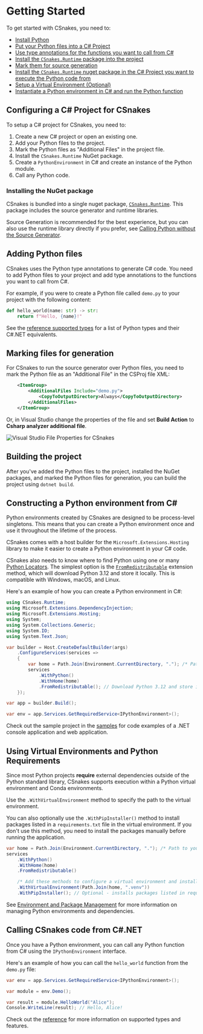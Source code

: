 # Getting Started

To get started with CSnakes, you need to:

* [Install Python](#installing-python)
* [Put your Python files into a C# Project](#configuring-a-c-project-for-csnakes)
* [Use type annotations for the functions you want to call from C#](#using-type-annotations-for-reflection)
* [Install the `CSnakes.Runtime` package into the project](#installing-the-nuget-packages-for-csnakes)
* [Mark them for source generation](#marking-files-for-generation)
* [Install the `CSnakes.Runtime` nuget package in the C# Project you want to execute the Python code from](#building-the-project)
* [Setup a Virtual Environment (Optional)](#using-virtual-environments)
* [Instantiate a Python environment in C# and run the Python function](#calling-csnakes-code-from-cnet)

## Configuring a C# Project for CSnakes

To setup a C# project for CSnakes, you need to:

1. Create a new C# project or open an existing one.
2. Add your Python files to the project.
3. Mark the Python files as "Additional Files" in the project file.
4. Install the `CSnakes.Runtime` NuGet package.
5. Create a `PythonEnvironment` in C# and create an instance of the Python module.
6. Call any Python code. 

### Installing the NuGet package

CSnakes is bundled into a single nuget package, [`CSnakes.Runtime`](https://www.nuget.org/packages/CSnakes.Runtime/). This package includes the source generator and runtime libraries.

Source Generation is recommended for the best experience, but you can also use the runtime library directly if you prefer, see [Calling Python without the Source Generator](advanced.md#calling-python-without-the-source-generator).

## Adding Python files

CSnakes uses the Python type annotations to generate C# code. You need to add Python files to your project and add type annotations to the functions you want to call from C#.

For example, if you were to create a Python file called `demo.py` to your project with the following content: 

```python
def hello_world(name: str) -> str:
    return f"Hello, {name}!"
```

See the [reference supported types](reference.md#supported-types) for a list of Python types and their C#.NET equivalents.

## Marking files for generation

For CSnakes to run the source generator over Python files, you need to mark the Python file as an "Additional File" in the CSProj file XML:

```xml
    <ItemGroup>
        <AdditionalFiles Include="demo.py">
            <CopyToOutputDirectory>Always</CopyToOutputDirectory>
        </AdditionalFiles>
    </ItemGroup>
```

Or, in Visual Studio change the properties of the file and set **Build Action** to **Csharp analyzer additional file**.

![Visual Studio File Properties for CSnakes](res/screenshots/vs_file_properties.png)

## Building the project

After you've added the Python files to the project, installed the NuGet packages, and marked the Python files for generation, you can build the project using `dotnet build`.

## Constructing a Python environment from C#

Python environments created by CSnakes are designed to be process-level singletons. This means that you can create a Python environment once and use it throughout the lifetime of the process.

CSnakes comes with a host builder for the `Microsoft.Extensions.Hosting` library to make it easier to create a Python environment in your C# code.

CSnakes also needs to know where to find Python using one or many [Python Locators](reference.md#python-locators).
The simplest option is the [`FromRedistributable`](reference.md#redistributable-locator) extension method, which will download Python 3.12 and store it locally. This is compatible with Windows, macOS, and Linux.

Here's an example of how you can create a Python environment in C#:

```csharp
using CSnakes.Runtime;
using Microsoft.Extensions.DependencyInjection;
using Microsoft.Extensions.Hosting;
using System;
using System.Collections.Generic;
using System.IO;
using System.Text.Json;

var builder = Host.CreateDefaultBuilder(args)
    .ConfigureServices(services =>
    {
        var home = Path.Join(Environment.CurrentDirectory, "."); /* Path to your Python modules */
        services
            .WithPython()
            .WithHome(home)
            .FromRedistributable(); // Download Python 3.12 and store it locally
    });

var app = builder.Build();

var env = app.Services.GetRequiredService<IPythonEnvironment>();
```

Check out the sample project in the [samples](https://github.com/tonybaloney/CSnakes/tree/main/samples) for code examples of a .NET console application and web application.

## Using Virtual Environments and Python Requirements

Since most Python projects __require__ external dependencies outside of the Python standard library, CSnakes supports execution within a Python virtual environment and Conda environments.

Use the `.WithVirtualEnvironment` method to specify the path to the virtual environment.

You can also optionally use the `.WithPipInstaller()` method to install packages listed in a `requirements.txt` file in the virtual environment. If you don't use this method, you need to install the packages manually before running the application.

```csharp
var home = Path.Join(Environment.CurrentDirectory, "."); /* Path to your Python modules */
services
    .WithPython()
    .WithHome(home)
    .FromRedistributable()

    /* Add these methods to configure a virtual environment and install packages from requirements.txt */
    .WithVirtualEnvironment(Path.Join(home, ".venv"))
    .WithPipInstaller(); // Optional - installs packages listed in requirements.txt on startup
```

See [Environment and Package Management](environments.md) for more information on managing Python environments and dependencies.

## Calling CSnakes code from C#.NET

Once you have a Python environment, you can call any Python function from C# using the `IPythonEnvironment` interface.

Here's an example of how you can call the `hello_world` function from the `demo.py` file:

```csharp
var env = app.Services.GetRequiredService<IPythonEnvironment>();

var module = env.Demo();

var result = module.HelloWorld("Alice");
Console.WriteLine(result); // Hello, Alice!
```

Check out the [reference](reference.md) for more information on supported types and features.
